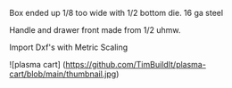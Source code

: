 Box ended up 1/8 too wide with 1/2 bottom die.
16 ga steel 

Handle and drawer front made from 1/2 uhmw.

Import Dxf's with Metric Scaling


![plasma cart] (https://github.com/TimBuildIt/plasma-cart/blob/main/thumbnail.jpg)